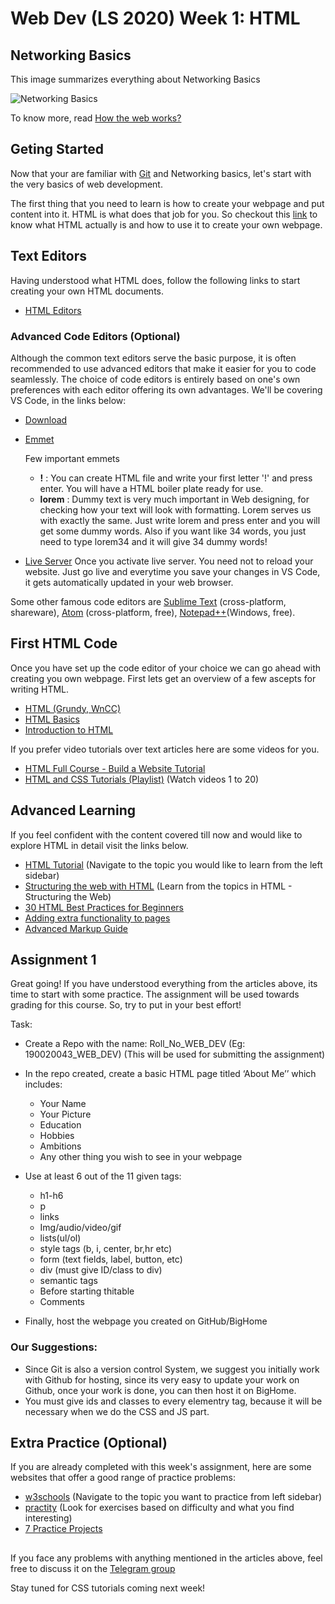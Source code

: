 # Web Dev (LS 2020) Week 1: HTML

## Networking Basics

This image summarizes everything about Networking Basics

![Networking Basics](https://github.com/wncc/learners-space/blob/master/Web%20Development/Week%201/networking.png)

To know more, read [How the web works?](https://developer.mozilla.org/en-US/docs/Learn/Getting_started_with_the_web/How_the_Web_works#Clients_and_servers)

## Geting Started

Now that your are familiar with [Git](https://github.com/wncc/learners-space/blob/master/Web%20Development/Week%201/Git.md) and Networking basics, let's start with the very basics of web development.

The first thing that you need to learn is how to create your webpage and put content into it. HTML is what does that job for you. So checkout this [link](https://www.w3schools.com/html/html_intro.asp) to know what HTML actually is and how to use it to create your own webpage.
 

## Text Editors

Having understood what HTML does, follow the following links to start creating your own HTML documents.
 - [HTML Editors](https://www.w3schools.com/html/html_editors.asp)


### Advanced Code Editors (Optional)

Although the common text editors serve the basic purpose, it is often recommended to use advanced editors that make it easier for you to code seamlessly. The choice of code editors is entirely based on one's own preferences with each editor offering its own advantages. We'll be covering VS Code, in the links below:
 - [Download](https://code.visualstudio.com)
 - [Emmet](https://code.visualstudio.com/docs/editor/emmet)
   
   Few important emmets
    - **!** : You can create HTML file and write your first letter '!' and press enter. You will have a HTML boiler plate ready for use.
    - **lorem** : Dummy text is very much important in Web designing, for checking how your text will look with formatting. Lorem serves us with exactly the same. Just write lorem and press enter and you will get some dummy words. Also if you want like 34 words, you just need to type lorem34 and it will give 34 dummy words!
 - [Live Server](https://marketplace.visualstudio.com/items?itemName=ritwickdey.LiveServer)	Once you activate live server. You need not to reload your website. Just go live and everytime you save your changes in VS Code, it gets automatically updated in your web browser. 
 
Some other famous code editors are [Sublime Text](http://www.sublimetext.com/) (cross-platform, shareware), [Atom](https://atom.io/) (cross-platform, free), [Notepad++](https://notepad-plus-plus.org/)(Windows, free).


## First HTML Code

Once you have set up the code editor of your choice we can go ahead with creating you own webpage. First lets get an overview of a few ascepts for writing HTML.
 - [HTML (Grundy, WnCC)](https://www.wncc-iitb.org/wiki/index.php/HTML)
 - [HTML Basics](https://www.w3schools.com/html/html_basic.asp)
 - [Introduction to HTML](https://developer.mozilla.org/en-US/docs/Learn/HTML/Introduction_to_HTML/Getting_started)
 
 If you prefer video tutorials over text articles here are some videos for you.
  - [HTML Full Course - Build a Website Tutorial](https://www.youtube.com/watch?v=pQN-pnXPaVg)
  - [HTML and CSS Tutorials (Playlist)](https://www.youtube.com/playlist?list=PL0eyrZgxdwhwNC5ppZo_dYGVjerQY3xYU) (Watch videos 1 to 20)
 
## Advanced Learning

If you feel confident with the content covered till now and would like to explore HTML in detail visit the links below.
 - [HTML Tutorial](https://www.w3schools.com/html/default.asp) (Navigate to the topic you would like to learn from the left sidebar)
 - [Structuring the web with HTML](https://developer.mozilla.org/en-US/docs/Learn/HTML) (Learn from the topics in HTML - Structuring the Web)
 - [30 HTML Best Practices for Beginners](https://code.tutsplus.com/tutorials/30-html-best-practices-for-beginners--net-4957)
 - [Adding extra functionality to pages](https://htmldog.com/guides/html/advanced/)
 - [Advanced Markup Guide](https://www.w3.org/MarkUp/Guide/Advanced.html)

 
## Assignment 1

Great going! If you have understood everything from the articles above, its time to start with some practice. The assignment will be used towards grading for this course. So, try to put in your best effort!

Task:
 - Create a Repo with the name: Roll_No_WEB_DEV (Eg: 190020043_WEB_DEV) (This will be used for submitting the assignment)

 - In the repo created, create a basic HTML page titled ‘About Me’’ which includes:
   - Your Name
   - Your Picture
   - Education
   - Hobbies
   - Ambitions
   - Any other thing you wish to see in your webpage
   
 - Use at least 6 out of the 11 given tags:
   - h1-h6 
   - p
   - links 
   - Img/audio/video/gif
   - lists(ul/ol)
   - style tags (b, i, center, br,hr etc)
   - form (text fields, label, button, etc)
   - div (must give ID/class to div)
   - semantic tags
   - Before starting thitable
   - Comments
   
 - Finally, host the webpage you created on GitHub/BigHome

### Our Suggestions:
 - Since Git is also a version control System, we suggest you initially work with Github for hosting, since its very easy to update your work on Github, once your  work is done,  you can then host it on BigHome.
 - You must give ids and classes to every elementry tag, because it will be necessary when we do the CSS and JS part.

## Extra Practice (Optional)
If you are already completed with this week's assignment, here are some websites that offer a good range of practice problems:
 - [w3schools](https://www.w3schools.com/html/exercise.asp) (Navigate to the topic you want to practice from left sidebar)
 - [practity](https://practity.com/481-2/) (Look for exercises based on difficulty and what you find interesting)
 - [7 Practice Projects](https://medium.com/@avicndugu/projects-to-practice-html-css-skills-for-beginners-8b9ed67a7dd1)

##
  
If you face any problems with anything mentioned in the articles above, feel free to discuss it on the [Telegram group](https://t.me/joinchat/SOmrORRVjQmyIpCeUd-OYw)

Stay tuned for CSS tutorials coming next week!

